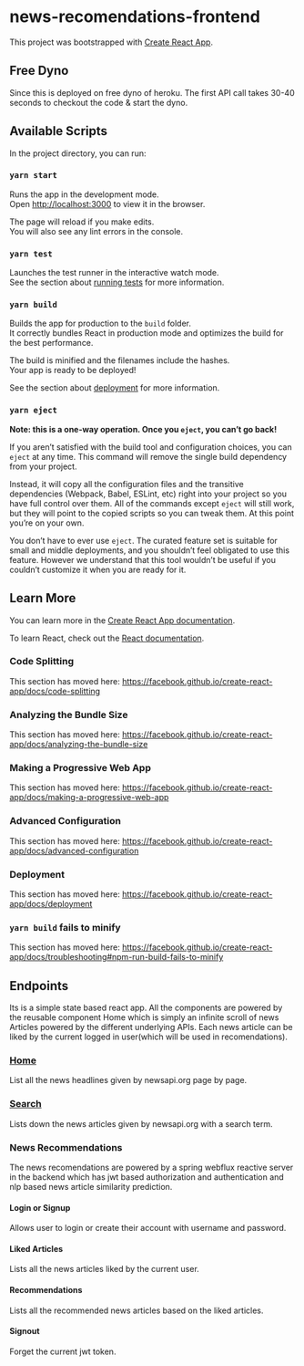 # news-recomendations-frontend

This project was bootstrapped with [Create React App](https://github.com/facebook/create-react-app).

## Free Dyno
Since this is deployed on free dyno of heroku. The first API call takes 30-40 seconds to checkout the code \& start the dyno.

## Available Scripts

In the project directory, you can run:

### `yarn start`

Runs the app in the development mode.<br />
Open [http://localhost:3000](http://localhost:3000) to view it in the browser.

The page will reload if you make edits.<br />
You will also see any lint errors in the console.

### `yarn test`

Launches the test runner in the interactive watch mode.<br />
See the section about [running tests](https://facebook.github.io/create-react-app/docs/running-tests) for more information.

### `yarn build`

Builds the app for production to the `build` folder.<br />
It correctly bundles React in production mode and optimizes the build for the best performance.

The build is minified and the filenames include the hashes.<br />
Your app is ready to be deployed!

See the section about [deployment](https://facebook.github.io/create-react-app/docs/deployment) for more information.

### `yarn eject`

**Note: this is a one-way operation. Once you `eject`, you can’t go back!**

If you aren’t satisfied with the build tool and configuration choices, you can `eject` at any time. This command will remove the single build dependency from your project.

Instead, it will copy all the configuration files and the transitive dependencies (Webpack, Babel, ESLint, etc) right into your project so you have full control over them. All of the commands except `eject` will still work, but they will point to the copied scripts so you can tweak them. At this point you’re on your own.

You don’t have to ever use `eject`. The curated feature set is suitable for small and middle deployments, and you shouldn’t feel obligated to use this feature. However we understand that this tool wouldn’t be useful if you couldn’t customize it when you are ready for it.

## Learn More

You can learn more in the [Create React App documentation](https://facebook.github.io/create-react-app/docs/getting-started).

To learn React, check out the [React documentation](https://reactjs.org/).

### Code Splitting

This section has moved here: https://facebook.github.io/create-react-app/docs/code-splitting

### Analyzing the Bundle Size

This section has moved here: https://facebook.github.io/create-react-app/docs/analyzing-the-bundle-size

### Making a Progressive Web App

This section has moved here: https://facebook.github.io/create-react-app/docs/making-a-progressive-web-app

### Advanced Configuration

This section has moved here: https://facebook.github.io/create-react-app/docs/advanced-configuration

### Deployment

This section has moved here: https://facebook.github.io/create-react-app/docs/deployment

### `yarn build` fails to minify

This section has moved here: https://facebook.github.io/create-react-app/docs/troubleshooting#npm-run-build-fails-to-minify

## Endpoints

Its is a simple state based react app. All the components are powered by the reusable component Home which is simply an infinite scroll of news Articles powered by the different underlying APIs. Each news article can be liked by the current logged in user(which will be used in recomendations).

### [Home](https://devanshdalal.github.io/news-recommendation-frontend/#/home)

List all the news headlines given by newsapi.org page by page.

### [Search](https://devanshdalal.github.io/news-recommendation-frontend/#/search)

Lists down the news articles given by newsapi.org with a search term.

### News Recommendations

The news recomendations are powered by a spring webflux reactive server in the backend which has jwt based authorization and authentication and nlp based news article similarity prediction.

#### Login or Signup

Allows user to login or create their account with username and password.

#### Liked Articles

Lists all the news articles liked by the current user.

#### Recommendations

Lists all the recommended news articles based on the liked articles.

#### Signout

Forget the current jwt token.
